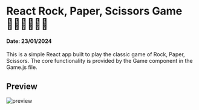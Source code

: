 # React Rock, Paper, Scissors Game ✊🏽✋🏽✌🏽
#### Date: 23/01/2024

This is a simple React app built to play the classic game of Rock, Paper, Scissors. The core functionality is provided by the Game component in the Game.js file.

## Preview

![preview]()